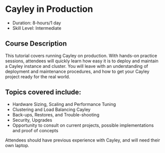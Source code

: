 # Cayley in Production

* Duration:  8-hours/1 day
* Skill Level: Intermediate

## Course Description

This tutorial covers running Cayley on production. With hands-on practice sessions, attendees will quickly learn how easy it is to deploy and maintain a Cayley instance and cluster. You will leave with an understanding of deployment and maintenance procedures, and how to get your Cayley project ready for the real world.

## Topics covered include:

* Hardware Sizing, Scaling and Performance Tuning
* Clustering and Load Balancing Cayley
* Back-ups, Restores, and Trouble-shooting
* Security, Upgrades
* Opportunity to consult on current projects, possible implementations and proof of concepts

Attendees should have previous experience with Cayley, and will need their own laptop.
